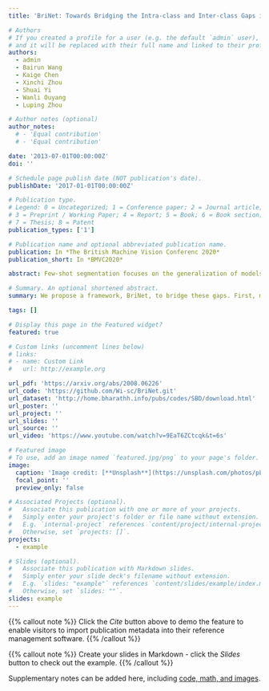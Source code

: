 ```yaml
---
title: 'BriNet: Towards Bridging the Intra-class and Inter-class Gaps in One-Shot Segmentation'

# Authors
# If you created a profile for a user (e.g. the default `admin` user), write the username (folder name) here
# and it will be replaced with their full name and linked to their profile.
authors:
  - admin
  - Bairun Wang
  - Kaige Chen
  - Xinchi Zhou
  - Shuai Yi
  - Wanli Ouyang
  - Luping Zhou

# Author notes (optional)
author_notes:
  # - 'Equal contribution'
  # - 'Equal contribution'

date: '2013-07-01T00:00:00Z'
doi: ''

# Schedule page publish date (NOT publication's date).
publishDate: '2017-01-01T00:00:00Z'

# Publication type.
# Legend: 0 = Uncategorized; 1 = Conference paper; 2 = Journal article;
# 3 = Preprint / Working Paper; 4 = Report; 5 = Book; 6 = Book section;
# 7 = Thesis; 8 = Patent
publication_types: ['1']

# Publication name and optional abbreviated publication name.
publication: In *The British Machine Vision Conferenc 2020*
publication_short: In *BMVC2020*

abstract: Few-shot segmentation focuses on the generalization of models to segment unseen object instances with limited training samples. Although tremendous improvements have been achieved, existing methods are still constrained by two factors. (1) The information interaction between query and support images is not adequate, leaving intra-class gap. (2) The object categories at the training and inference stages have no overlap, leaving the inter-class gap. Thus, we propose a framework, BriNet, to bridge these gaps. First, more information interactions are encouraged between the extracted features of the query and support images, i.e., using an Information Exchange Module to emphasize the common objects. Furthermore, to precisely localize the query objects, we design a multi-path finegrained strategy which is able to make better use of the support feature representations. Second, a new online refinement strategy is proposed to help the trained model adapt to unseen classes, achieved by switching the roles of the query and the support images at the inference stage. The effectiveness of our framework is demonstrated by experimental results, which outperforms other competitive methods and leads to a new state-of-the-art on both PASCAL VOC and MSCOCO dataset.

# Summary. An optional shortened abstract.
summary: We propose a framework, BriNet, to bridge these gaps. First, more information interactions are encouraged between the extracted features of the query and support images, i.e., using an Information Exchange Module to emphasize the common objects. Furthermore, to precisely localize the query objects, we design a multi-path finegrained strategy which is able to make better use of the support feature representations. Second, a new online refinement strategy is proposed to help the trained model adapt to unseen classes, achieved by switching the roles of the query and the support images at the inference stage.

tags: []

# Display this page in the Featured widget?
featured: true

# Custom links (uncomment lines below)
# links:
# - name: Custom Link
#   url: http://example.org

url_pdf: 'https://arxiv.org/abs/2008.06226'
url_code: 'https://github.com/Wi-sc/BriNet.git'
url_dataset: 'http://home.bharathh.info/pubs/codes/SBD/download.html'
url_poster: ''
url_project: ''
url_slides: ''
url_source: ''
url_video: 'https://www.youtube.com/watch?v=9EaT6ZCtcqk&t=6s'

# Featured image
# To use, add an image named `featured.jpg/png` to your page's folder.
image:
  caption: 'Image credit: [**Unsplash**](https://unsplash.com/photos/pLCdAaMFLTE)'
  focal_point: ''
  preview_only: false

# Associated Projects (optional).
#   Associate this publication with one or more of your projects.
#   Simply enter your project's folder or file name without extension.
#   E.g. `internal-project` references `content/project/internal-project/index.md`.
#   Otherwise, set `projects: []`.
projects:
  - example

# Slides (optional).
#   Associate this publication with Markdown slides.
#   Simply enter your slide deck's filename without extension.
#   E.g. `slides: "example"` references `content/slides/example/index.md`.
#   Otherwise, set `slides: ""`.
slides: example
---
```


{{% callout note %}}
Click the _Cite_ button above to demo the feature to enable visitors to import publication metadata into their reference management software.
{{% /callout %}}

{{% callout note %}}
Create your slides in Markdown - click the _Slides_ button to check out the example.
{{% /callout %}}

Supplementary notes can be added here, including [code, math, and images](https://wowchemy.com/docs/writing-markdown-latex/).
